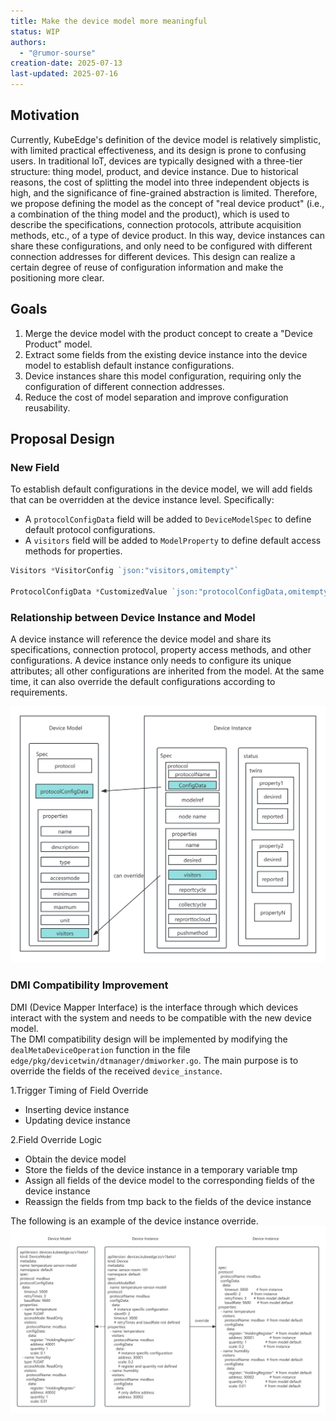```yaml
---
title: Make the device model more meaningful
status: WIP
authors:
  - "@rumor-sourse"
creation-date: 2025-07-13
last-updated: 2025-07-16
---
```


## Motivation

Currently, KubeEdge's definition of the device model is relatively simplistic, with limited practical effectiveness, and its design is prone to confusing users. In traditional IoT, devices are typically designed with a three-tier structure: thing model, product, and device instance. Due to historical reasons, the cost of splitting the model into three independent objects is high, and the significance of fine-grained abstraction is limited. Therefore, we propose defining the model as the concept of "real device product" (i.e., a combination of the thing model and the product), which is used to describe the specifications, connection protocols, attribute acquisition methods, etc., of a type of device product. In this way, device instances can share these configurations, and only need to be configured with different connection addresses for different devices. This design can realize a certain degree of reuse of configuration information and make the positioning more clear.


## Goals

1. Merge the device model with the product concept to create a "Device Product" model.
2. Extract some fields from the existing device instance into the device model to establish default instance configurations.
3. Device instances share this model configuration, requiring only the configuration of different connection addresses.
4. Reduce the cost of model separation and improve configuration reusability.

## Proposal Design

### New Field

To establish default configurations in the device model, we will add fields that can be overridden at the device instance level. Specifically:

- A `protocolConfigData` field will be added to `DeviceModelSpec` to define default protocol configurations.
- A `visitors` field will be added to `ModelProperty` to define default access methods for properties.

```go
Visitors *VisitorConfig `json:"visitors,omitempty"`

ProtocolConfigData *CustomizedValue `json:"protocolConfigData,omitempty"`
```

### Relationship between Device Instance and Model

A device instance will reference the device model and share its specifications, connection protocol, property access methods, and other configurations. A device instance only needs to configure its unique attributes; all other configurations are inherited from the model. At the same time, it can also override the default configurations according to requirements.


<img src="./new-device-crd.jpg">


### DMI Compatibility Improvement

DMI (Device Mapper Interface) is the interface through which devices interact with the system and needs to be compatible with the new device model.  
The DMI compatibility design will be implemented by modifying the `dealMetaDeviceOperation` function in the file `edge/pkg/devicetwin/dtmanager/dmiworker.go`. The main purpose is to override the fields of the received `device_instance`.

1.Trigger Timing of Field Override
- Inserting device instance
- Updating device instance

2.Field Override Logic
- Obtain the device model
- Store the fields of the device instance in a temporary variable tmp
- Assign all fields of the device model to the corresponding fields of the device instance
- Reassign the fields from tmp back to the fields of the device instance


The following is an example of the device instance override.
<img src="./device-override.jpg">